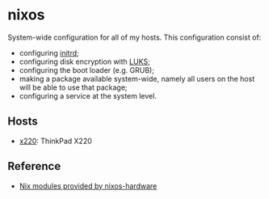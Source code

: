 # nixos

System-wide configuration for all of my hosts. This configuration consist of:

- configuring [initrd](https://en.wikipedia.org/wiki/Initial_ramdisk);
- configuring disk encryption with [LUKS](https://en.wikipedia.org/wiki/Linux_Unified_Key_Setup);
- configuring the boot loader (e.g. GRUB);
- making a package available system-wide, namely all users on the host will be able to use that package;
- configuring a service at the system level.

## Hosts

- [x220](./x220/configuration.nix): ThinkPad X220

## Reference

- [Nix modules provided by nixos-hardware](https://github.com/NixOS/nixos-hardware/blob/master/flake.nix)
